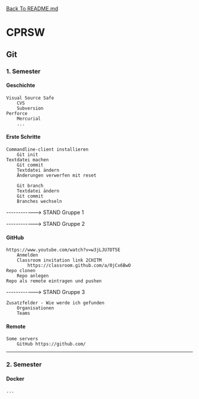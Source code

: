 [Back To README.md][back]

# CPRSW

##	Git

###		1. Semester

#### Geschichte

	Visual Source Safe
		CVS
	  	Subversion
	Perforce
		Mercurial
		...

#### Erste Schritte

  	Commandline-client installieren
  		Git init
  	Textdatei machen
  		Git commit
  		Textdatei ändern
  		Änderungen verwerfen mit reset
  			
  		Git branch
  		Textdatei ändern
  		Git commit
  		Branches wechseln

------------> STAND Gruppe 1

------------> STAND Gruppe 2

#### GitHub

	https://www.youtube.com/watch?v=w3jLJU7DT5E
		Anmelden
		Classroom invitation link 2CHITM
			https://classroom.github.com/a/0jCx6BwO
	Repo clonen
		Repo anlegen
	Repo als remote eintragen und pushen

------------> STAND Gruppe 3

    Zusatzfelder - Wie werde ich gefunden
    	Organisationen
    	Teams

#### Remote

	Some servers
		GitHub https://github.com/



---

### 2. Semester

#### Docker

```
...
```



[back]: https://github.com/UnterrainerInformatik/htl

